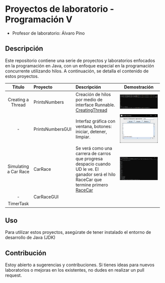 # Proyectos de laboratorio - Programación V
- Profesor de laboratorio: Álvaro Pino
## Descripción

Este repositorio contiene una serie de proyectos y laboratorios enfocados en la programación en Java, con un enfoque especial en la programación concurrente utilizando hilos. A continuación, se detalla el contenido de estos proyectos.

|          Titulo           | Proyecto         | Descripción                                                                                                                                                           |                   Demostración                    |
| :-----------------------: | :--------------- | :-------------------------------------------------------------------------------------------------------------------------------------------------------------------- | :-----------------------------------------------: |
|     Creating a Thread     | PrintsNumbers    | Creación de hilos por medio de interface Runnable. [CreatingThread](Asig01/PrintsNumbers/CreatingThread.md)                                                           |  ![PrintsNumbers](images/PrintsNumbers_cli.png)   |
|           -<br>           | PrintsNumbersGUI | Interfaz gráfica con ventana, botones: iniciar, detener, limpiar.                                                                                                     | ![PrintsNumbersGUI](images/PrintsNumbers_gui.png) |
| Simulating a Car Race<br> | CarRace          | Se verá como una carrera de carros que progresa despacio cuando UD le ve. El ganador será el hilo RaceCar que termine primero<br>[RaceCar](Asig02/CarRace/CarRace.md) |      ![CarRace-cli](images/RaceCar_cli.png)       |
|             -             | CarRaceGUI       |                                                                                                                                                                       |                                                   |
|         TimerTask         |                  |                                                                                                                                                                       |                                                   |

## Uso

Para utilizar estos proyectos, asegúrate de tener instalado el entorno de desarrollo de Java (JDK)


## Contribución

Estoy abierto a sugerencias y contribuciones. Si tienes ideas para nuevos laboratorios o mejoras en los existentes, no dudes en realizar un pull request.
